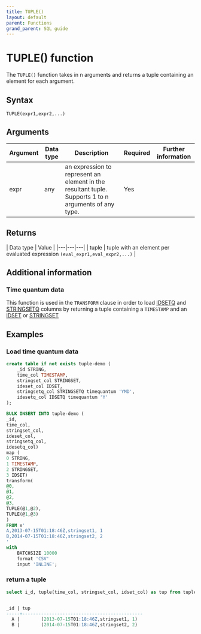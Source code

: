 ```yaml
---
title: TUPLE()
layout: default
parent: Functions
grand_parent: SQL guide
---
```


# TUPLE() function

The `TUPLE()` function takes in n arguments and returns a tuple containing an element for each argument.

## Syntax

```
TUPLE(expr1,expr2,...)
```

## Arguments

| Argument | Data type | Description | Required | Further information |
|---|---|---|---|---|
| expr | any | an expression to represent an element in the resultant tuple. Supports 1 to n arguments of any type. | Yes | |

## Returns

| Data type | Value |
|---|---|---|
| tuple | tuple with an element per evaluated expression `(eval_expr1,eval_expr2,...)` | 

## Additional information

### Time quantum data

This function is used in the `TRANSFORM` clause in order to load [IDSETQ](/docs/sql-guide/data-types/data-type-idsetq) and [STRINGSETQ](/docs/sql-guide/data-types/data-type-stringsetq) columns by returning a tuple containing a `TIMESTAMP` and an [IDSET](/docs/sql-guide/data-types/data-type-idset) or [STRINGSET](/docs/sql-guide/data-types/data-type-stringset)

## Examples

### Load time quantum data

```sql
create table if not exists tuple-demo (
    _id STRING,
    time_col TIMESTAMP,
    stringset_col STRINGSET,
    ideset_col IDSET,
    stringsetq_col STRINGSETQ timequantum 'YMD',
    idesetq_col IDSETQ timequantum 'Y' 
);

BULK INSERT INTO tuple-demo (
_id,
time_col,
stringset_col,
ideset_col,
stringsetq_col,
idesetq_col)
map (
0 STRING,
1 TIMESTAMP,
2 STRINGSET,
3 IDSET)
transform(
@0,
@1,
@2,
@3,
TUPLE(@1,@2),
TUPLE(@1,@3)
)
FROM x'
A,2013-07-15T01:18:46Z,stringset1, 1
B,2014-07-15T01:18:46Z,stringset2, 2
'
with
    BATCHSIZE 10000
    format 'CSV'
    input 'INLINE';

```

### return a tuple

```sql
select i_d, tuple(time_col, stringset_col, idset_col) as tup from tuple-demo


_id | tup
-----+---------------------------------------------
  A |        (2013-07-15T01:18:46Z,stringset1, 1)
  B |        (2014-07-15T01:18:46Z,stringset2, 2)
```